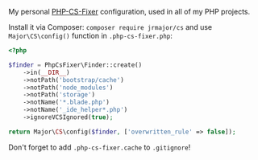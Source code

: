 My personal [PHP-CS-Fixer](https://github.com/FriendsOfPHP/PHP-CS-Fixer) configuration, used in all of my PHP projects.

Install it via Composer: `composer require jrmajor/cs` and use `Major\CS\config()` function in `.php-cs-fixer.php`:

```php
<?php

$finder = PhpCsFixer\Finder::create()
    ->in(__DIR__)
    ->notPath('bootstrap/cache')
    ->notPath('node_modules')
    ->notPath('storage')
    ->notName('*.blade.php')
    ->notName('_ide_helper*.php')
    ->ignoreVCSIgnored(true);

return Major\CS\config($finder, ['overwritten_rule' => false]);
```

Don't forget to add `.php-cs-fixer.cache` to `.gitignore`!
